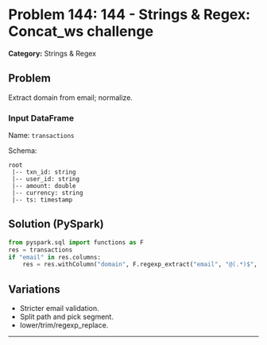 # Problem 144: 144 - Strings & Regex: Concat_ws challenge

**Category:** Strings & Regex

## Problem
Extract domain from email; normalize.

### Input DataFrame
Name: `transactions`

Schema:
```
root
 |-- txn_id: string
 |-- user_id: string
 |-- amount: double
 |-- currency: string
 |-- ts: timestamp
```

## Solution (PySpark)
```python
from pyspark.sql import functions as F
res = transactions
if "email" in res.columns:
    res = res.withColumn("domain", F.regexp_extract("email", "@(.*)$", 1))
```

## Variations
- Stricter email validation.
- Split path and pick segment.
- lower/trim/regexp_replace.

---
